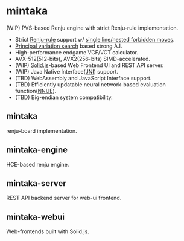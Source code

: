 # mintaka
(WIP) PVS-based Renju engine with strict Renju-rule implementation.

* Strict [Renju-rule](https://www.renju.net/rules/) support w/ [single line/nested forbidden moves](./renju.md).
* [Principal variation search](https://en.wikipedia.org/wiki/Principal_variation_search) based strong A.I.
* High-performance endgame VCF/VCT calculator.
* AVX-512(512-bits), AVX2(256-bits) SIMD-accelerated.
* (WIP) [Solid.js](https://www.solidjs.com/)-based Web Frontend UI and REST API server.
* (WIP) Java Native Interface([JNI](https://en.wikipedia.org/wiki/Java_Native_Interface)) support.
* (TBD) WebAssembly and JavaScript Interface support.
* (TBD) Efficiently updatable neural network-based evaluation function([NNUE](https://www.chessprogramming.org/NNUE)).
* (TBD) Big-endian system compatibility.

## mintaka
renju-board implementation.

## mintaka-engine
HCE-based renju engine.

## mintaka-server
REST API backend server for web-ui frontend.

## mintaka-webui
Web-frontends built with Solid.js.
